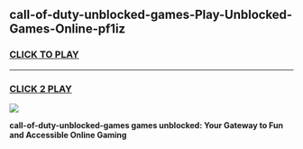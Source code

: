 
## call-of-duty-unblocked-games-Play-Unblocked-Games-Online-pf1iz
<h3>
<a href="https://premium76.site?title=call-of-duty-unblocked-games&ref=25A">CLICK TO PLAY</a></h3>
<hr>

<h3>
<a href="https://premium76.site?title=call-of-duty-unblocked-games&ref=25A">CLICK 2 PLAY</a>
  
</h3>

<a href="https://premium76.site?title=call-of-duty-unblocked-games&ref=25A"><img src="https://clearcache.store/games.png"></a>


**call-of-duty-unblocked-games games unblocked: Your Gateway to Fun and Accessible Online Gaming**
